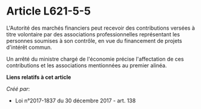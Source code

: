# Article L621-5-5

L'Autorité des marchés financiers peut recevoir des contributions versées à titre volontaire par des associations
professionnelles représentant les personnes soumises à son contrôle, en vue du financement de projets d'intérêt commun.

Un arrêté du ministre chargé de l'économie précise l'affectation de ces contributions et les associations mentionnées au
premier alinéa.

**Liens relatifs à cet article**

_Créé par_:

  - Loi n°2017-1837 du 30 décembre 2017 - art. 138
